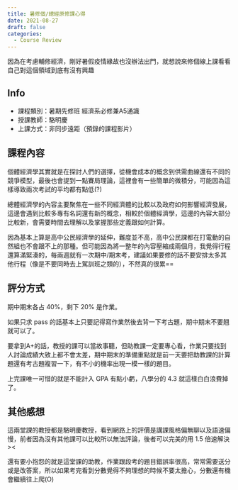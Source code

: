 ```yaml
---
title: 暑修個/總經原修課心得
date: 2021-08-27
draft: false
categories:
  - Course Review
---
```


因為在考慮輔修經濟，剛好暑假疫情緣故也沒辦法出門，就想說來修個線上課看看自己對這個領域到底有沒有興趣

## Info

* 課程類別：暑期先修班 經濟系必修兼A5通識
* 授課教師：駱明慶
* 上課方式：非同步遠距（預錄的課程影片）

## 課程內容

個體經濟學其實就是在探討人們的選擇，從機會成本的概念到供需曲線還有不同的競爭模型，最後也會提到一點賽局理論，這裡會有一些簡單的微積分，可能因為這樣導致兩次考試的平均都有點低(?)

總體經濟學的內容主要聚焦在一些不同經濟體的比較以及政府如何影響經濟發展，這邊會遇到比較多專有名詞還有新的概念，相較於個體經濟學，這邊的內容大部分比較新，會需要時間去理解以及掌握那些定義跟如何計算。

因為基本上算是高中公民經濟學的延伸，難度並不高，高中公民課都在打電動的自然組也不會跟不上的那種。但可能因為將一整年的內容壓縮成兩個月，我覺得行程還算滿緊湊的，每兩週就有一次期中/期末考，建議如果要修的話不要安排太多其他行程（像是不要同時去上駕訓班之類的），不然真的很累==

## 評分方式

期中期末各占 40%，剩下 20% 是作業。

如果只求 pass 的話基本上只要記得寫作業然後去背一下考古題，期中期末不要翹就可以了。

要拿到A+的話，教授的課可以當故事聽，但助教課一定要專心看，作業只要找到人討論成績大致上都不會太差，期中期末的準備重點就是前一天要把助教課的計算題還有考古題複習一下，有不小的機率出現一模一樣的題目。

上完課唯一可惜的就是不能計入 GPA 有點小虧，八學分的 4.3 就這樣白白浪費掉了。

## 其他感想

這兩堂課的教授都是駱明慶教授，看到網路上的評價是講課風格偏無聊以及語速偏慢，前者因為沒有其他課可以比較所以無法評論，後者可以完美的用 1.5 倍速解決><

還有要小抱怨的就是這堂課的助教，作業跟段考的題目錯誤率很高，常常需要送分或是改答案，所以如果考完看到分數覺得不夠理想的時候不要太擔心，分數還有機會繼續往上爬(O)
